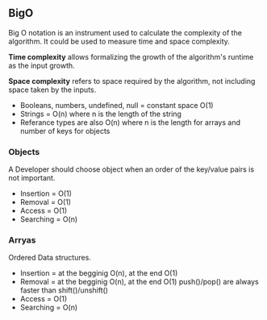 ## BigO

Big O notation is an instrument used to calculate the complexity of the algorithm.
It could be used to measure time and space complexity.

**Time complexity** allows formalizing the growth of the algorithm's runtime as the input growth. 

**Space complexity** refers to space required by the algorithm, not including space taken by the inputs.
 * Booleans, numbers, undefined, null = constant space O(1)
 * Strings = O(n) where n is the length of the string
 * Referance types are also O(n) where n is the length for arrays and number of keys for objects


### Objects

A Developer should choose object when an order of the key/value pairs is not important.
* Insertion = O(1)
* Removal = O(1)
* Access = O(1)
* Searching = O(n)

### Arryas

Ordered Data structures.
* Insertion = at the begginig O(n), at the end O(1)
* Removal = at the begginig O(n), at the end O(1)
push()/pop() are always faster than shift()/unshift()
* Access = O(1)
* Searching = O(n)

